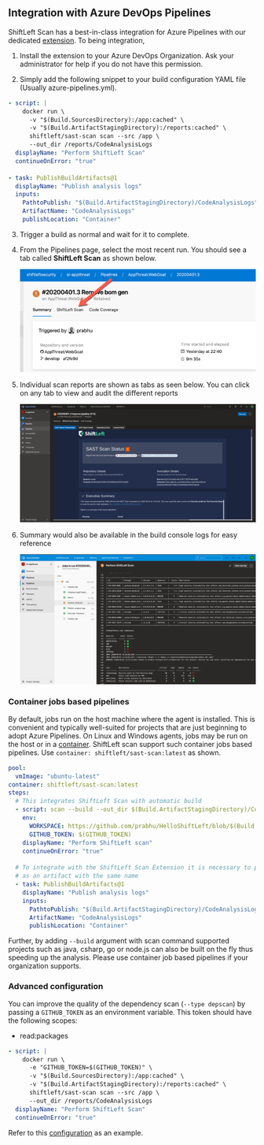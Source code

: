 ## Integration with Azure DevOps Pipelines

ShiftLeft Scan has a best-in-class integration for Azure Pipelines with our dedicated [extension](https://marketplace.visualstudio.com/items?itemName=shiftleftsecurity.sl-scan-results). To being integration,

1. Install the extension to your Azure DevOps Organization. Ask your administrator for help if you do not have this permission.

2. Simply add the following snippet to your build configuration YAML file (Usually azure-pipelines.yml).

```yaml
- script: |
    docker run \
      -v "$(Build.SourcesDirectory):/app:cached" \
      -v "$(Build.ArtifactStagingDirectory):/reports:cached" \
      shiftleft/sast-scan scan --src /app \
      --out_dir /reports/CodeAnalysisLogs
  displayName: "Perform ShiftLeft Scan"
  continueOnError: "true"

- task: PublishBuildArtifacts@1
  displayName: "Publish analysis logs"
  inputs:
    PathtoPublish: "$(Build.ArtifactStagingDirectory)/CodeAnalysisLogs"
    ArtifactName: "CodeAnalysisLogs"
    publishLocation: "Container"
```

3. Trigger a build as normal and wait for it to complete.

4. From the Pipelines page, select the most recent run. You should see a tab called **ShiftLeft Scan** as shown below.

   ![Scan Tab](img/scan-tab.png)

5. Individual scan reports are shown as tabs as seen below. You can click on any tab to view and audit the different reports

   ![Reports](img/scan-report.png)

6. Summary would also be available in the build console logs for easy reference

   ![Console logs](img/build-log-summary.png)

### Container jobs based pipelines

By default, jobs run on the host machine where the agent is installed. This is convenient and typically well-suited for projects that are just beginning to adopt Azure Pipelines. On Linux and Windows agents, jobs may be run on the host or in a [container](https://docs.microsoft.com/en-us/azure/devops/pipelines/process/container-phases?view=azure-devops). ShiftLeft scan support such container jobs based pipelines. Use `container: shiftleft/sast-scan:latest` as shown.

```yaml
pool:
  vmImage: "ubuntu-latest"
container: shiftleft/sast-scan:latest
steps:
  # This integrates ShiftLeft Scan with automatic build
  - script: scan --build --out_dir $(Build.ArtifactStagingDirectory)/CodeAnalysisLogs
    env:
      WORKSPACE: https://github.com/prabhu/HelloShiftLeft/blob/$(Build.SourceVersion)
      GITHUB_TOKEN: $(GITHUB_TOKEN)
    displayName: "Perform ShiftLeft scan"
    continueOnError: "true"

  # To integrate with the ShiftLeft Scan Extension it is necessary to publish the CodeAnalysisLogs folder
  # as an artifact with the same name
  - task: PublishBuildArtifacts@1
    displayName: "Publish analysis logs"
    inputs:
      PathtoPublish: "$(Build.ArtifactStagingDirectory)/CodeAnalysisLogs"
      ArtifactName: "CodeAnalysisLogs"
      publishLocation: "Container"
```

Further, by adding `--build` argument with scan command supported projects such as java, csharp, go or node.js can also be built on the fly thus speeding up the analysis. Please use container job based pipelines if your organization supports.

### Advanced configuration

You can improve the quality of the dependency scan (`--type depscan`) by passing a `GITHUB_TOKEN` as an environment variable. This token should have the following scopes:

- read:packages

```yaml
- script: |
    docker run \
      -e "GITHUB_TOKEN=$(GITHUB_TOKEN)" \
      -v "$(Build.SourcesDirectory):/app:cached" \
      -v "$(Build.ArtifactStagingDirectory):/reports:cached" \
      shiftleft/sast-scan scan --src /app \
      --out_dir /reports/CodeAnalysisLogs
  displayName: "Perform ShiftLeft Scan"
  continueOnError: "true"
```

Refer to this [configuration](https://github.com/AppThreat/WebGoat/blob/develop/azure-pipelines-sl.yml) as an example.
